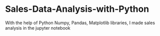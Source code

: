 # Sales-Data-Analysis-with-Python
With the help of Python Numpy, Pandas, Matplotlib libraries, I made sales analysis in the jupyter notebook 
